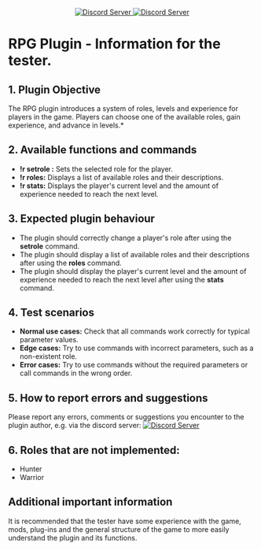 <p align="center">
  <a href="https://discord.gg/AVQ347un9x">
    <img src="https://img.shields.io/badge/VERSION-0.0.1-blue" alt="Discord Server">
  </a>
  <a href="https://discord.gg/AVQ347un9x">
    <img src="https://discordapp.com/api/guilds/1008603013025374208/widget.png?style=shield" alt="Discord Server">
  </a>
</p>


# RPG Plugin - Information for the tester.

## 1. Plugin Objective 

The RPG plugin introduces a system of roles, levels and experience for players in the game. Players can choose one of the available roles, gain experience, and advance in levels.*

## 2. Available functions and commands

- **!r setrole <roleName>:** Sets the selected role for the player.
- **!r roles:** Displays a list of available roles and their descriptions.
- **!r stats:** Displays the player's current level and the amount of experience needed to reach the next level.

## 3. Expected plugin behaviour

- The plugin should correctly change a player's role after using the **setrole** command.
- The plugin should display a list of available roles and their descriptions after using the **roles** command.
- The plugin should display the player's current level and the amount of experience needed to reach the next level after using the **stats** command.

## 4. Test scenarios

- **Normal use cases:** Check that all commands work correctly for typical parameter values.
- **Edge cases:** Try to use commands with incorrect parameters, such as a non-existent role.
- **Error cases:** Try to use commands without the required parameters or call commands in the wrong order.

## 5. How to report errors and suggestions

Please report any errors, comments or suggestions you encounter to the plugin author, e.g. via the discord server: 
<a href="https://discord.gg/AVQ347un9x">
    <img src="https://discordapp.com/api/guilds/1008603013025374208/widget.png?style=banner2" alt="Discord Server">
  </a>

## 6. Roles that are not implemented:

- Hunter
- Warrior

## Additional important information

It is recommended that the tester have some experience with the game, mods, plug-ins and the general structure of the game to more easily understand the plugin and its functions.
